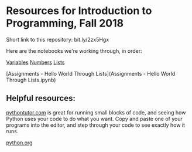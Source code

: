 Resources for Introduction to Programming, Fall 2018
===

Short link to this repository: bit.ly/2zx5Hgx

Here are the notebooks we're working through, in order:

[Variables](Variables.ipynb)
[Numbers](Numbers.ipynb)
[Lists](Lists.ipynb)

[Assignments - Hello World Through Lists](Assignments - Hello World Through Lists.ipynb)

Helpful resources:
---

[pythontutor.com](https://pythontutor.com) is great for running small blocks of code, and seeing how Python uses your code to do what you want. Copy and paste one of your programs into the editor, and step through your code to see exactly how it runs.

[python.org](https://python.org)